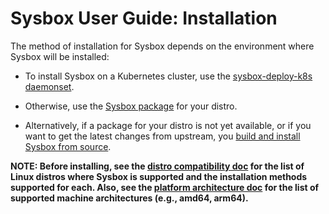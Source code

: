 # Sysbox User Guide: Installation

The method of installation for Sysbox depends on the environment where Sysbox
will be installed:

*   To install Sysbox on a Kubernetes cluster, use the [sysbox-deploy-k8s daemonset](install-k8s.md).

*   Otherwise, use the [Sysbox package](install-package.md) for your distro.

*   Alternatively, if a package for your distro is not yet available, or if you
    want to get the latest changes from upstream, you [build and install Sysbox from source](../developers-guide/README.md).

**NOTE: Before installing, see the [distro compatibility doc](../distro-compat.md)
for the list of Linux distros where Sysbox is supported and the installation
methods supported for each. Also, see the [platform architecture doc](../arch-compat.md)
for the list of supported machine architectures (e.g., amd64, arm64).**
